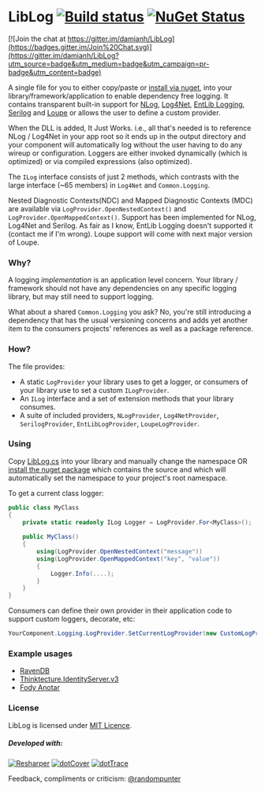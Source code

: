 # LibLog [![Build status](https://ci.appveyor.com/api/projects/status/4v136j3od783udpa?svg=true)](https://ci.appveyor.com/project/damianh/liblog) [![NuGet Status](http://img.shields.io/nuget/v/LibLog.svg?style=flat)](https://www.nuget.org/packages/LibLog/)

[![Join the chat at https://gitter.im/damianh/LibLog](https://badges.gitter.im/Join%20Chat.svg)](https://gitter.im/damianh/LibLog?utm_source=badge&utm_medium=badge&utm_campaign=pr-badge&utm_content=badge)

A single file for you to either copy/paste or [install via nuget][0], into your library/framework/application to enable dependency free logging. It contains transparent built-in support for [NLog][3], [Log4Net][4], [EntLib Logging][5], [Serilog][9] and [Loupe][10] or allows the user to define a custom provider. 

When the DLL is added, It Just Works. i.e., all that's needed is to reference NLog / Log4Net in your app root so it ends up in the output directory and your component will automatically log without the user having to do any wireup or configuration. Loggers are either invoked dynamically (which is optimized) or via compiled expressions (also optimized).

The `ILog` interface consists of just 2 methods, which contrasts with the large interface (~65 members) in `Log4Net` and `Common.Logging`.

Nested Diagnostic Contexts(NDC) and Mapped Diagnostic Contexts (MDC) are available via `LogProvider.OpenNestedContext()` and `LogProvider.OpenMappedContext()`. Support has been implemented for NLog, Log4Net and Serilog. As fair as I know, EntLib Logging doesn't supported it (contact me if I'm wrong). Loupe support will come with next major version of Loupe.

### Why?

A logging _implementation_ is an application level concern. Your library / framework should not have any dependencies on any specific logging library, but may still need to support logging.

What about a shared `Common.Logging` you ask? No, you're still introducing a dependency that has the usual versioning concerns and adds yet another item to the consumers projects' references as well as a package reference.

### How?

The file provides:

* A static `LogProvider` your library uses to get a logger, or consumers of your library use to set a custom `ILogProvider`.
* An `ILog` interface and a set of extension methods that your library consumes.
* A suite of included providers, `NLogProvider`, `Log4NetProvider`, `SerilogProvider`, `EntLibLogProvider`, `LoupeLogProvider`.

### Using
Copy [LibLog.cs][1] into your library and manually change the namespace OR [install the nuget package][0] which contains the source and which will automatically set the namespace to your project's root namespace.

To get a current class logger:

```csharp
public class MyClass
{
    private static readonly ILog Logger = LogProvider.For<MyClass>(); 
    
    public MyClass()
    {
        using(LogProvider.OpenNestedContext("message"))
        using(LogProvider.OpenMappedContext("key", "value"))
        {
            Logger.Info(....);
        }
    }
}
```

Consumers can define their own provider in their application code to support custom loggers, decorate, etc:

```csharp
YourComponent.Logging.LogProvider.SetCurrentLogProvider(new CustomLogProvider())
```

### Example usages
 - [RavenDB][7]
 - [Thinktecture.IdentityServer.v3][8]
 - [Fody Anotar][11]

### License

LibLog is licensed under [MIT Licence][2].

##### Developed with:

[![Resharper](http://neventstore.org/images/logo_resharper_small.gif)](http://www.jetbrains.com/resharper/)
[![dotCover](http://neventstore.org/images/logo_dotcover_small.gif)](http://www.jetbrains.com/dotcover/)
[![dotTrace](http://neventstore.org/images/logo_dottrace_small.gif)](http://www.jetbrains.com/dottrace/)

Feedback, compliments or criticism: [@randompunter][6] 

[0]: https://www.nuget.org/packages/LibLog
[1]: https://github.com/damianh/LibLog/blob/master/src/LibLog/LibLog.cs
[2]: http://www.opensource.org/licenses/MIT
[3]: http://nlog-project.org/
[4]: https://logging.apache.org/log4net/
[5]: http://msdn.microsoft.com/en-us/library/ff647183.aspx
[6]: https://twitter.com/randompunter
[7]: https://github.com/ayende/ravendb/tree/master/Raven.Abstractions/Logging
[8]: https://github.com/IdentityServer/Thinktecture.IdentityServer3/tree/master/source/Core/Logging
[9]: http://serilog.net/
[10]: http://www.gibraltarsoftware.com/Loupe
[11]: https://github.com/Fody/Anotar
